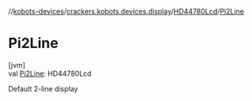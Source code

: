 //[kobots-devices](../../../index.md)/[crackers.kobots.devices.display](../index.md)/[HD44780Lcd](index.md)/[Pi2Line](-pi2-line.md)

# Pi2Line

[jvm]\
val [Pi2Line](-pi2-line.md): HD44780Lcd

Default 2-line display
